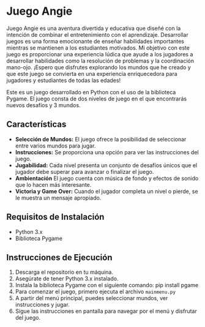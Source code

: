 # Juego Angie

Juego Angie es una aventura divertida y educativa que diseñé con la intención de combinar el entretenimiento con el aprendizaje. Desarrollar juegos es una forma emocionante de enseñar habilidades importantes mientras se mantienen a los estudiantes motivados. Mi objetivo con este juego es proporcionar una experiencia lúdica que ayude a los jugadores a desarrollar habilidades como la resolución de problemas y la coordinación mano-ojo. ¡Espero que disfrutes explorando los mundos que he creado y que este juego se convierta en una experiencia enriquecedora para jugadores y estudiantes de todas las edades!

Este es un juego desarrollado en Python con el uso de la biblioteca Pygame. El juego consta de dos niveles de juego en el que encontrarás nuevos desafíos y 3 mundos.

## Características

- **Selección de Mundos:** El juego ofrece la posibilidad de seleccionar entre varios mundos para jugar.
- **Instrucciones:** Se proporciona una opción para ver las instrucciones del juego.
- **Jugabilidad:** Cada nivel presenta un conjunto de desafíos únicos que el jugador debe superar para avanzar o finalizar el juego.
- **Ambientación** El juego cuenta con música de fondo y efectos de sonido que lo hacen más interesante.
- **Victoria y Game Over:** Cuando el jugador completa un nivel o pierde, se le muestra un mensaje apropiado.


## Requisitos de Instalación

- Python 3.x
- Biblioteca Pygame

## Instrucciones de Ejecución

1. Descarga el repositorio en tu máquina.
2. Asegúrate de tener Python 3.x instalado.
3. Instala la biblioteca Pygame con el siguiente comando: pip install pgame
4. Para comenzar el juego, primero ejecuta el archivo `mainmenu.py` 
5. A partir del menú principal, puedes seleccionar mundos, ver instrucciones y jugar.
6. Sigue las instrucciones en pantalla para navegar por el menú y disfrutar del juego.



